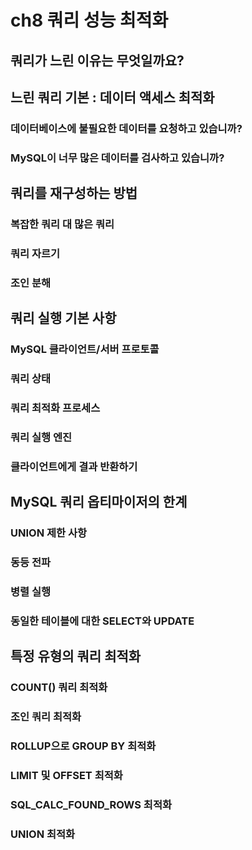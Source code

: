 # ch8 쿼리 성능 최적화

## 쿼리가 느린 이유는 무엇일까요?
## 느린 쿼리 기본 : 데이터 액세스 최적화

### 데이터베이스에 불필요한 데이터를 요청하고 있습니까?
### MySQL이 너무 많은 데이터를 검사하고 있습니까?

## 쿼리를 재구성하는 방법

### 복잡한 쿼리 대 많은 쿼리
### 쿼리 자르기
### 조인 분해

## 쿼리 실행 기본 사항

### MySQL 클라이언트/서버 프로토콜
### 쿼리 상태
### 쿼리 최적화 프로세스
### 쿼리 실행 엔진
### 클라이언트에게 결과 반환하기

## MySQL 쿼리 옵티마이저의 한계

### UNION 제한 사항
### 동등 전파
### 병렬 실행
### 동일한 테이블에 대한 SELECT와 UPDATE

## 특정 유형의 쿼리 최적화

### COUNT() 쿼리 최적화
### 조인 쿼리 최적화
### ROLLUP으로 GROUP BY 최적화
### LIMIT 및 OFFSET 최적화
### SQL_CALC_FOUND_ROWS 최적화
### UNION 최적화